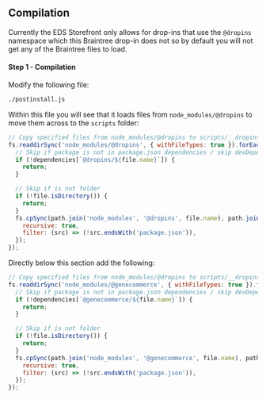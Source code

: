 
## Compilation

Currently the EDS Storefront only allows for drop-ins that use the `@dropins` namespace which this Braintree drop-in does not so by default you will not get any of the Braintree files to load.

#### Step 1 - Compilation

Modify the following file:

```bash
./postinstall.js
```

Within this file you will see that it loads files from `node_modules/@dropins` to move them across to the `scripts` folder:

```javascript
// Copy specified files from node_modules/@dropins to scripts/__dropins__
fs.readdirSync('node_modules/@dropins', { withFileTypes: true }).forEach((file) => {
  // Skip if package is not in package.json dependencies / skip devDependencies
  if (!dependencies[`@dropins/${file.name}`]) {
    return;
  }

  // Skip if is not folder
  if (!file.isDirectory()) {
    return;
  }
  fs.cpSync(path.join('node_modules', '@dropins', file.name), path.join(dropinsDir, file.name), {
    recursive: true,
    filter: (src) => (!src.endsWith('package.json')),
  });
});
```

Directly below this section add the following:

```javascript
// Copy specified files from node_modules/@dropins to scripts/__dropins__
fs.readdirSync('node_modules/@genecommerce', { withFileTypes: true }).forEach((file) => {
  // Skip if package is not in package.json dependencies / skip devDependencies
  if (!dependencies[`@genecommerce/${file.name}`]) {
    return;
  }

  // Skip if is not folder
  if (!file.isDirectory()) {
    return;
  }
  fs.cpSync(path.join('node_modules', '@genecommerce', file.name), path.join(dropinsDir, file.name), {
    recursive: true,
    filter: (src) => (!src.endsWith('package.json')),
  });
});
```

